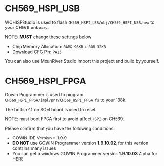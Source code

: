 # CH569_HSPI_USB

WCHISPStudio is used to flash `CH569_HSPI_USB/obj/CH569_HSPI_USB.hex` to your CH569 onboard.


NOTE: **MUST** change these settings below

- Chip Memory Allocation: `RAMX 96KB` + `ROM 32KB`
- Download CFG Pin: `PA13`

You can also use MounRiver Studio import this project and build by yourself.

# CH569_HSPI_FPGA

Gowin Programmer is used to program `CH569_HSPI_FPGA/impl/pnr/CH569_HSPI_FPGA.fs` to your 138k.

The botton `S1` on SOM board is used to reset.

NOTE: must boot FPGA first to avoid affect `HSPI` on CH569.


Please confirm that you have the following conditions:
- GOWIN IDE Version ≥ 1.9.9
- **DO NOT** use GOWIN Programmer version **1.9.10.02**, for this version contains many issues
- You can get a windows GOWIN Programmer version **1.9.10.03** Alpha for [HERE](https://api.dl.sipeed.com/shareURL/TANG/programmer)
